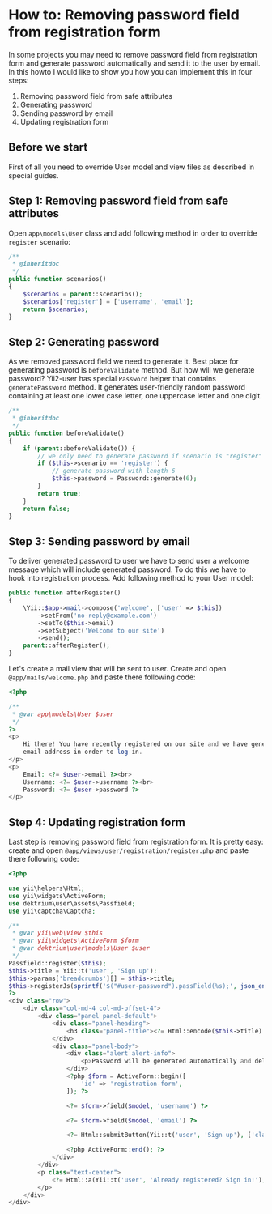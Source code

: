 # How to: Removing password field from registration form

In some projects you may need to remove password field from registration form and generate password automatically and
send it to the user by email. In this howto I would like to show you how you can implement this in four steps:

1. Removing password field from safe attributes
2. Generating password
3. Sending password by email
4. Updating registration form

## Before we start

First of all you need to override User model and view files as described in special guides.

## Step 1: Removing password field from safe attributes

Open `app\models\User` class and add following method in order to override `register` scenario:

```php
/**
 * @inheritdoc
 */
public function scenarios()
{
    $scenarios = parent::scenarios();
    $scenarios['register'] = ['username', 'email'];
    return $scenarios;
}
```

## Step 2: Generating password

As we removed password field we need to generate it. Best place for generating password is `beforeValidate` method. But
how will we generate password? Yii2-user has special `Password` helper that contains `generatePassword` method. It
generates user-friendly random password containing at least one lower case letter, one uppercase letter and one digit.

```php
/**
 * @inheritdoc
 */
public function beforeValidate()
{
    if (parent::beforeValidate()) {
        // we only need to generate password if scenario is "register"
        if ($this->scenario == 'register') {
            // generate password with length 6
            $this->password = Password::generate(6);
        }
        return true;
    }
    return false;
}
```

## Step 3: Sending password by email

To deliver generated password to user we have to send user a welcome message which will include generated password. To
do this we have to hook into registration process. Add following method to your User model:

```php
public function afterRegister()
{
    \Yii::$app->mail->compose('welcome', ['user' => $this])
        ->setFrom('no-reply@example.com')
        ->setTo($this->email)
        ->setSubject('Welcome to our site')
        ->send();
    parent::afterRegister();
}
```

Let's create a mail view that will be sent to user. Create and open `@app/mails/welcome.php` and paste there following code:

```php
<?php

/**
 * @var app\models\User $user
 */
?>
<p>
    Hi there! You have recently registered on our site and we have generated password for you. You can use it with your
    email address in order to log in.
</p>
<p>
    Email: <?= $user->email ?><br>
    Username: <?= $user->username ?><br>
    Password: <?= $user->password ?>
</p>
```

## Step 4: Updating registration form

Last step is removing password field from registration form. It is pretty easy: create and open `@app/views/user/registration/register.php`
and paste there following code:

```php
<?php

use yii\helpers\Html;
use yii\widgets\ActiveForm;
use dektrium\user\assets\Passfield;
use yii\captcha\Captcha;

/**
 * @var yii\web\View $this
 * @var yii\widgets\ActiveForm $form
 * @var dektrium\user\models\User $user
 */
Passfield::register($this);
$this->title = Yii::t('user', 'Sign up');
$this->params['breadcrumbs'][] = $this->title;
$this->registerJs(sprintf('$("#user-password").passField(%s);', json_encode(['locale' => Yii::$app->language])));
?>
<div class="row">
    <div class="col-md-4 col-md-offset-4">
        <div class="panel panel-default">
            <div class="panel-heading">
                <h3 class="panel-title"><?= Html::encode($this->title) ?></h3>
            </div>
            <div class="panel-body">
                <div class="alert alert-info">
                    <p>Password will be generated automatically and delivered you by email</p>
                </div>
                <?php $form = ActiveForm::begin([
                    'id' => 'registration-form',
                ]); ?>

                <?= $form->field($model, 'username') ?>

                <?= $form->field($model, 'email') ?>

                <?= Html::submitButton(Yii::t('user', 'Sign up'), ['class' => 'btn btn-success btn-block']) ?>

                <?php ActiveForm::end(); ?>
            </div>
        </div>
        <p class="text-center">
            <?= Html::a(Yii::t('user', 'Already registered? Sign in!'), ['/user/security/login']) ?>
        </p>
    </div>
</div>
```

